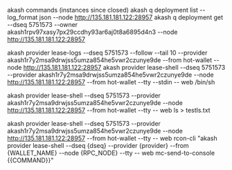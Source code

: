 
akash commands (instances since closed)
akash q deployment list --log_format json --node http://135.181.181.122:28957
akash q deployment get --dseq 5751573 --owner akash1rpv97xasy7px29ccdhy93ar6aj0t8a6895d4n3 --node http://135.181.181.122:28957

akash provider lease-logs --dseq 5751573 --follow --tail 10 --provider akash1r7y2msa9drwjss5umza854he5vwr2czunye9de --from hot-wallet --node http://135.181.181.122:28957
akash provider lease-shell --dseq 5751573 --provider akash1r7y2msa9drwjss5umza854he5vwr2czunye9de --node http://135.181.181.122:28957 --from hot-wallet --tty --stdin -- web /bin/sh

akash provider lease-shell --dseq 5751573 --provider akash1r7y2msa9drwjss5umza854he5vwr2czunye9de --node http://135.181.181.122:28957  --from hot-wallet --tty -- web ls > testls.txt

akash provider lease-shell --dseq 5751573 --provider akash1r7y2msa9drwjss5umza854he5vwr2czunye9de --node http://135.181.181.122:28957  --from hot-wallet --tty -- web rcon-cli
"akash provider lease-shell --dseq {dseq} --provider {provider} --from {WALLET_NAME} --node {RPC_NODE} --tty -- web mc-send-to-console {{COMMAND}}"
